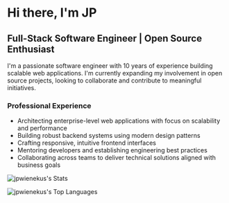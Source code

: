 
# Hi there, I'm JP

## Full-Stack Software Engineer | Open Source Enthusiast

I'm a passionate software engineer with 10 years of experience building scalable web applications. I'm currently expanding my involvement in open source projects, looking to collaborate and contribute to meaningful initiatives.

### Professional Experience

- Architecting enterprise-level web applications with focus on scalability and performance
- Building robust backend systems using modern design patterns
- Crafting responsive, intuitive frontend interfaces
- Mentoring developers and establishing engineering best practices
- Collaborating across teams to deliver technical solutions aligned with business goals

![jpwienekus's Stats](https://github-readme-stats.vercel.app/api?username=jpwienekus&theme=monokai&show_icons=true&hide_border=true&count_private=true)

![jpwienekus's Top Languages](https://github-readme-stats.vercel.app/api/top-langs/?username=jpwienekus&theme=monokai&show_icons=false&hide_border=true)
